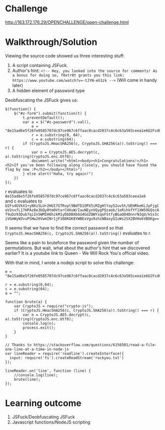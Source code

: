 # Challenge

http://163.172.176.29/OPENCHALLENGE/open-challenge.html

# Walkthrough/Solution

Viewing the source code showed us three interesting stuff:
1. A script containing JSFuck.
2. Author's hint: `<!-- Hey, you looked into the source for comments! As a bonus for doing so, f0xtr0t grants you this link: https://www.youtube.com/watch?v=-tJYN-eG1zk -->` (Will come in handy later)
3. A hidden element of password type

Deobfuscating the JSFuck gives us:
```
$(function() {
    $("#z-form").submit(function(t) {
        t.preventDefault();
        var a = $("#z-password").val(),
            e = "8e15ad6e5f26fe0585707dc97ce967c6ffaac0cacd2037c4c6c63a503ceea1e6U2FsdGVkX1+yNXzSLU+2HUI7GTRvpl9BdTD1OPX5iMZgHlYay52uv5t/UEHRkeKLJyFjgCoV2nxfL17HPAz8e3bQy0tm0VtorCHXuW/IauNEynVQygPQzaob/1eRihkfYf1XW59GQscAf9uDz93Dub7qiIn5WMIH6hzkM1yDbDBXb6U4GdZQWYsqoFStfyBGaQ04DnnrN3qU/kSs3ciVGmWyW3vuPSHw26VwmINr1jF16DKGK8YWBExVgu9zhiNBaxyQIuWs2SX2BVHokVBOKg==",
            r = e.substring(0, 64),
            c = e.substring(64); 
        if (CryptoJS.HmacSHA256(c, CryptoJS.SHA256(a)).toString() === r) {
            var n = CryptoJS.AES.decrypt(c, a).toString(CryptoJS.enc.Utf8);
            document.write("<html><body><h1>Congratulations!</h1><h2>If you've been following along closely, you should have found the flag by now :P</h2></body></html>")
        } else alert("Haha, try again!")
    })
});
```

r evaluates to `8e15ad6e5f26fe0585707dc97ce967c6ffaac0cacd2037c4c6c63a503ceea1e6` </br>
and c evaluates to `U2FsdGVkX1+yNXzSLU+2HUI7GTRvpl9BdTD1OPX5iMZgHlYay52uv5t/UEHRkeKLJyFjgCoV2nxfL17HPAz8e3bQy0tm0VtorCHXuW/IauNEynVQygPQzaob/1eRihkfYf1XW59GQscAf9uDz93Dub7qiIn5WMIH6hzkM1yDbDBXb6U4GdZQWYsqoFStfyBGaQ04DnnrN3qU/kSs3ciVGmWyW3vuPSHw26VwmINr1jF16DKGK8YWBExVgu9zhiNBaxyQIuWs2SX2BVHokVBOKg==`

It seems that we have to find the correct password so that `CryptoJS.HmacSHA256(c, CryptoJS.SHA256(a)).toString()` evaluates to r.

Seems like a pain to bruteforce the password given the number of permutations. But wait, what about the author's hint that we discovered earlier? It is a youtube link to Queen - We Will Rock You's official video.

With that in mind, I wrote a nodejs script to solve this challenge:
```
e = "8e15ad6e5f26fe0585707dc97ce967c6ffaac0cacd2037c4c6c63a503ceea1e6U2FsdGVkX1+yNXzSLU+2HUI7GTRvpl9BdTD1OPX5iMZgHlYay52uv5t/UEHRkeKLJyFjgCoV2nxfL17HPAz8e3bQy0tm0VtorCHXuW/IauNEynVQygPQzaob/1eRihkfYf1XW59GQscAf9uDz93Dub7qiIn5WMIH6hzkM1yDbDBXb6U4GdZQWYsqoFStfyBGaQ04DnnrN3qU/kSs3ciVGmWyW3vuPSHw26VwmINr1jF16DKGK8YWBExVgu9zhiNBaxyQIuWs2SX2BVHokVBOKg==";

r = e.substring(0,64);
c = e.substring(64);
a = "";

function brute(a) {
    var CryptoJS = require("crypto-js");
    if (CryptoJS.HmacSHA256(c, CryptoJS.SHA256(a)).toString() === r) {
        var n = CryptoJS.AES.decrypt(c, a).toString(CryptoJS.enc.Utf8);
        console.log(n);
        process.exit();
    }
}

// Thanks to https://stackoverflow.com/questions/6156501/read-a-file-one-line-at-a-time-in-node-js
var lineReader = require('readline').createInterface({
  input: require('fs').createReadStream('rockyou.txt')
});

lineReader.on('line', function (line) {
    //console.log(line);
    brute(line);
});
```

# Learning outcome
1. JSFuck/Deobfuscating JSFuck
2. Javascript functions/NodeJS scripting
